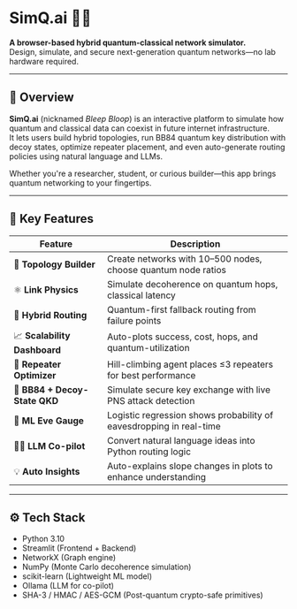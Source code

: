 # SimQ.ai 🧠🔗

**A browser-based hybrid quantum-classical network simulator.**  
Design, simulate, and secure next-generation quantum networks—no lab hardware required.

---

## 🚀 Overview

**SimQ.ai** (nicknamed *Bleep Bloop*) is an interactive platform to simulate how quantum and classical data can coexist in future internet infrastructure.  
It lets users build hybrid topologies, run BB84 quantum key distribution with decoy states, optimize repeater placement, and even auto-generate routing policies using natural language and LLMs.

Whether you're a researcher, student, or curious builder—this app brings quantum networking to your fingertips.

---

## 🧩 Key Features

| Feature | Description |
|--------|-------------|
| 🔧 **Topology Builder** | Create networks with 10–500 nodes, choose quantum node ratios |
| ⚛️ **Link Physics** | Simulate decoherence on quantum hops, classical latency |
| 🧭 **Hybrid Routing** | Quantum-first fallback routing from failure points |
| 📈 **Scalability Dashboard** | Auto-plots success, cost, hops, and quantum-utilization |
| 📡 **Repeater Optimizer** | Hill-climbing agent places ≤3 repeaters for best performance |
| 🔐 **BB84 + Decoy-State QKD** | Simulate secure key exchange with live PNS attack detection |
| 🧠 **ML Eve Gauge** | Logistic regression shows probability of eavesdropping in real-time |
| 🧑‍💻 **LLM Co-pilot** | Convert natural language ideas into Python routing logic |
| 💡 **Auto Insights** | Auto-explains slope changes in plots to enhance understanding |

---


## ⚙️ Tech Stack

- Python 3.10
- Streamlit (Frontend + Backend)
- NetworkX (Graph engine)
- NumPy (Monte Carlo decoherence simulation)
- scikit-learn (Lightweight ML model)
- Ollama (LLM for co-pilot)
- SHA-3 / HMAC / AES-GCM (Post-quantum crypto-safe primitives)




